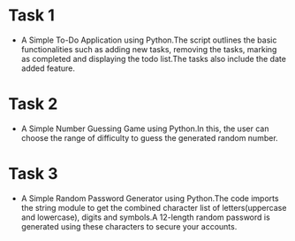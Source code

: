 # Task 1 
- A Simple To-Do Application using Python.The script outlines the basic functionalities such as adding new tasks, removing the tasks, marking as completed and displaying the todo list.The tasks also include the date added feature.

# Task 2 
- A Simple Number Guessing Game using Python.In this, the user can choose the range of difficulty to guess the generated random number.

# Task 3 
- A Simple Random Password Generator using Python.The code imports the string module to get the combined character list of letters(uppercase and lowercase), digits and symbols.A 12-length random password is generated using these characters to secure your accounts. 
